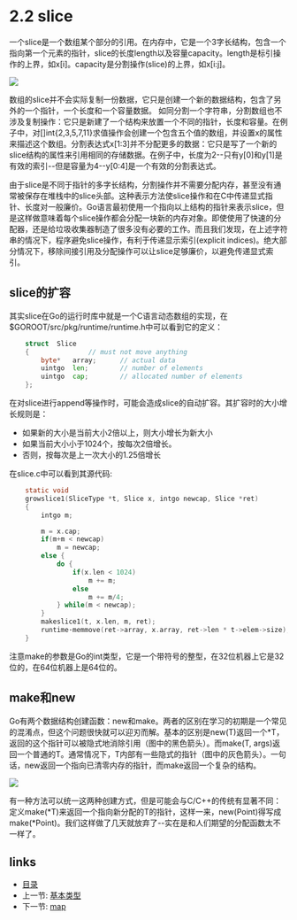 # 2.2 slice

一个slice是一个数组某个部分的引用。在内存中，它是一个3字长结构，包含一个指向第一个元素的指针，slice的长度length以及容量capacity。length是标引操作的上界，如x[i]。capacity是分割操作(slice)的上界，如x[i:j]。

![](http://research.swtch.com/godata3.png)

数组的slice并不会实际复制一份数据，它只是创建一个新的数据结构，包含了另外的一个指针，一个长度和一个容量数据。
如同分割一个字符串，分割数组也不涉及复制操作：它只是新建了一个结构来放置一个不同的指针，长度和容量。在例子中，对[]int{2,3,5,7,11}求值操作会创建一个包含五个值的数组，并设置x的属性来描述这个数组。分割表达式x[1:3]并不分配更多的数据：它只是写了一个新的slice结构的属性来引用相同的存储数据。在例子中，长度为2--只有y[0]和y[1]是有效的索引--但是容量为4--y[0:4]是一个有效的分割表达式。

由于slice是不同于指针的多字长结构，分割操作并不需要分配内存，甚至没有通常被保存在堆栈中的slice头部。这种表示方法使slice操作和在C中传递显式指针、长度对一般廉价。Go语言最初使用一个指向以上结构的指针来表示slice，但是这样做意味着每个slice操作都会分配一块新的内存对象。即使使用了快速的分配器，还是给垃圾收集器制造了很多没有必要的工作。而且我们发现，在上述字符串的情况下，程序避免slice操作，有利于传递显示索引(explicit indices)。绝大部分情况下，移除间接引用及分配操作可以让slice足够廉价，以避免传递显式索引。

## slice的扩容

其实slice在Go的运行时库中就是一个C语言动态数组的实现，在$GOROOT/src/pkg/runtime/runtime.h中可以看到它的定义：

```go
	struct	Slice
	{				// must not move anything
		byte*	array;		// actual data
		uintgo	len;		// number of elements
		uintgo	cap;		// allocated number of elements
	};
```

在对slice进行append等操作时，可能会造成slice的自动扩容。其扩容时的大小增长规则是：

- 如果新的大小是当前大小2倍以上，则大小增长为新大小
- 如果当前大小小于1024个，按每次2倍增长。
- 否则，按每次是上一次大小的1.25倍增长

在slice.c中可以看到其源代码:

```c
	static void
	growslice1(SliceType *t, Slice x, intgo newcap, Slice *ret)
	{
		intgo m;

		m = x.cap;
		if(m+m < newcap)
			m = newcap;
		else {
			do {
				if(x.len < 1024)
					m += m;
				else
					m += m/4;
			} while(m < newcap);
		}
		makeslice1(t, x.len, m, ret);
		runtime·memmove(ret->array, x.array, ret->len * t->elem->size);
	}
```

注意make的参数是Go的int类型，它是一个带符号的整型，在32位机器上它是32位的，在64位机器上是64位的。

## make和new
Go有两个数据结构创建函数：new和make。两者的区别在学习的初期是一个常见的混淆点，但这个问题很快就可以迎刃而解。基本的区别是new(T)返回一个*T，返回的这个指针可以被隐式地消除引用（图中的黑色箭头）。而make(T, args)返回一个普通的T。通常情况下，T内部有一些隐式的指针（图中的灰色箭头）。一句话，new返回一个指向已清零内存的指针，而make返回一个复杂的结构。

![](http://research.swtch.com/godata4.png)

有一种方法可以统一这两种创建方式，但是可能会与C/C++的传统有显著不同：定义make(*T)来返回一个指向新分配的T的指针，这样一来，new(Point)得写成make(*Point)。我们这样做了几天就放弃了--实在是和人们期望的分配函数太不一样了。

## links
   * [目录](<preface.md>)
   * 上一节: [基本类型](<02.1.md>)
   * 下一节: [map](<02.3.md>)
